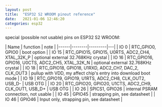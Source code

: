```yaml
---
layout: post
title:  "ESP32 S2 WROOM pinout reference"
date:   2021-01-06 12:46:20
categories: esp32
---
```


special (possible not usable) pins on ESP32 S2 WROOM:

| Name | function | note |
|------|--------|---------|---|
| IO  0 | RTC_GPIO0, GPIO0 | boot option |
| IO 15 | RTC_GPIO15, GPIO15, U0RTS, ADC2_CH4, XTAL_32K_P | optional external 32.768KHz crystal | 
| IO 16 | RTC_GPIO16, GPIO16, U0CTS, ADC2_CH5, XTAL_32K_N | optional external 32.768KHz crystal |
| IO 18 | RTC_GPIO18, GPIO18, U1RXD, ADC2_CH7, DAC_2, CLK_OUT3 | pullup with VDD, my affect chip's entry into download boot mode |
| IO 19 | RTC_GPIO19, GPIO19, U1RTS, ADC2_CH8, CLK_OUT2, USB_D- | USB OTG |
| IO 20 | RTC_GPIO20, GPIO20, U1CTS, ADC2_CH9, CLK_OUT1, USB_D+ | USB OTG |
| IO 26 | SPICS1, GPIO26 | internal PSRAM connection, not usable |
| IO 45 | GPIO45 | strapping pin, see datasheet |
| IO 46 | GPIO46 | Input only, strapping pin, see datasheet |
